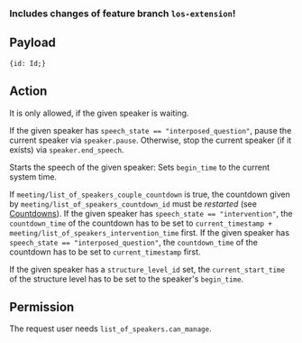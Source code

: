 ### Includes changes of feature branch `los-extension`!

## Payload
```
{id: Id;}
```

## Action
It is only allowed, if the given speaker is waiting.

If the given speaker has `speech_state == "interposed_question"`, pause the current speaker via `speaker.pause`. Otherwise, stop the current speaker (if it exists) via `speaker.end_speech`.

Starts the speech of the given speaker: Sets `begin_time` to the current system time.

If `meeting/list_of_speakers_couple_countdown` is true, the countdown given by
`meeting/list_of_speakers_countdown_id` must be *restarted* (see
[Countdowns](https://github.com/OpenSlides/OpenSlides/wiki/Countdowns#restart-a-countdown)).
If the given speaker has `speech_state == "intervention"`, the `countdown_time` of the countdown has to be set to `current_timestamp + meeting/list_of_speakers_intervention_time` first.
If the given speaker has `speech_state == "interposed_question"`, the `countdown_time` of the countdown has to be set to `current_timestamp` first. 

If the given speaker has a `structure_level_id` set, the `current_start_time` of the structure level
has to be set to the speaker's `begin_time`.

## Permission
The request user needs `list_of_speakers.can_manage`.
